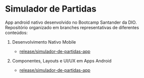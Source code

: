 # Simulador de Partidas

App android nativo desenvolvido no Bootcamp Santander da DIO. Repositório organizado em branches representativas de diferentes conteúdos:

1. Desenvolvimento Nativo Mobile
    - [release/simulador-de-partidas-app](https://github.com/DaviStalleiken/simulador-de-partidas-app/tree/release/simulador-de-partidas-app)

2. Componentes, Layouts e UI/UX em Apps Android
    - [release/simulador-de-partidas-app](https://github.com/DaviStalleiken/simulador-de-partidas-app/tree/componentes-layout-ui-ux)
 
